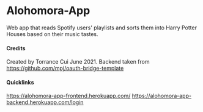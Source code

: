 # Alohomora-App
Web app that reads Spotify users' playlists and sorts them into Harry Potter Houses based on their music tastes.

#### Credits

Created by Torrance Cui June 2021.
Backend taken from https://github.com/mpj/oauth-bridge-template

#### Quicklinks

https://alohomora-app-frontend.herokuapp.com/
https://alohomora-app-backend.herokuapp.com/login
